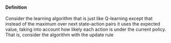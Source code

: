 #### Definition
Consider the learning algorithm that is just like Q-learning except that instead of the maximum over next state–action pairs it uses the expected value, taking into account how likely each action is under the current policy. That is, consider the algorithm with the update rule
